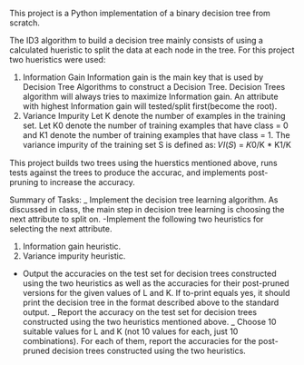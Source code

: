 This project is a Python implementation of a binary decision tree from scratch.

The ID3 algorithm to build a decision tree mainly consists of using a calculated hueristic to split the data at each node in the tree. For this project two hueristics were used:
  1. Information Gain 
     Information gain is the main key that is used by Decision Tree Algorithms to construct a Decision Tree. Decision Trees algorithm will      always tries to maximize Information gain. An attribute with highest Information gain will tested/split first(become the root).
  2. Variance Impurity
     Let K denote the number of examples in the training set. Let K0 denote the number of training examples that have class = 0 and K1          denote the number of training examples that have class = 1.
     The variance impurity of the training set S is defined as:
        𝑉𝐼(𝑆) = 𝐾0/K * K1/K

This project builds two trees using the huerstics mentioned above, runs tests against the trees to produce the accurac, and implements post-pruning to increase the accuracy.  

Summary of Tasks:
_ Implement the decision tree learning algorithm. As discussed in class, the main
step in decision tree learning is choosing the next attribute to split on. 
-Implement the following two heuristics for selecting the next attribute.
1. Information gain heuristic.
2. Variance impurity heuristic.
- Output the accuracies on the test set for decision trees constructed using the
two heuristics as well as the accuracies for their post-pruned versions for the given
values of L and K. If to-print equals yes, it should print the decision tree in the format
described above to the standard output.
_ Report the accuracy on the test set for decision trees constructed using the two
heuristics mentioned above.
_ Choose 10 suitable values for L and K (not 10 values for each, just 10
combinations). For each of them, report the accuracies for the post-pruned decision
trees constructed using the two heuristics.

